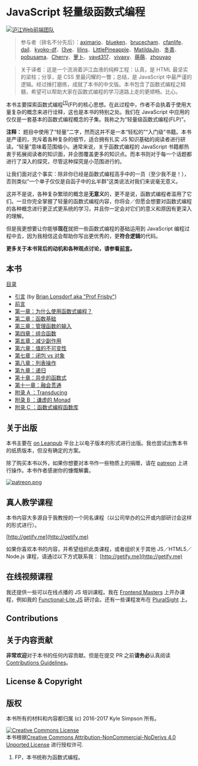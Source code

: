 # JavaScript 轻量级函数式编程

[![沪江Web前端团队](https://cdn.rawgit.com/Hujiang-FE/icons/fff32467/logo.svg)](https://github.com/hujiang-fe)

> 参与者（排名不分先后）：[aximario](https://github.com/aximario)、[blueken](https://github.com/blueken)、[brucecham](https://github.com/brucecham)、[cfanlife](https://github.com/cfanlife)、[dail](https://github.com/dail)、[kyoko-df](https://github.com/kyoko-df)、[l3ve](https://github.com/l3ve)、[lilins](https://github.com/lilins)、[LittlePineapple](https://github.com/LittlePineapple)、[MatildaJin](https://github.com/MatildaJin)、[冬青](https://github.com/miaodongqing)、[pobusama](https://github.com/pobusama)、[Cherry](https://github.com/sunshine940326)、[萝卜](https://github.com/torrac12)、[vavd317](https://github.com/vavd317)、[vivaxy](https://github.com/vivaxy)、[萌萌](https://github.com/yanyixin)、[zhouyao](https://github.com/zhouyao)

> 关于译者：这是一个流淌着沪江血液的纯粹工程：认真，是 HTML 最坚实的梁柱；分享，是 CSS  里最闪耀的一瞥；总结，是 JavaScript 中最严谨的逻辑。经过捶打磨练，成就了本书的中文版。本书包含了函数式编程之精髓，希望可以帮助大家在函数式编程的学习道路上走的更顺畅。比心。

本书主要探索函数式编程<sup>[\[1\]](#note1)</sup>(FP)的核心思想。在此过程中，作者不会执着于使用大量复杂的概念来进行诠释，这也是本书的特别之处。我们在 JavaScript 中应用的仅仅是一套基本的函数式编程概念的子集。我称之为“轻量级函数式编程(FLP)”。

**注释：** 题目中使用了“轻量”二字，然而这并不是一本“轻松的”“入门级”书籍。本书是严谨的，充斥着各种复杂的细节，适合拥有扎实 JS 知识基础的阅读者进行研读。“轻量”意味着范围缩小。通常来说，关于函数式编程的 JavaScript 书籍都热衷于拓展阅读者的知识面，并企图覆盖更多的知识点。而本书则对于每一个话题都进行了深入的探究，尽管这种探究是小范围进行的。

让我们面对这个事实：除非你已经是函数式编程高手中的一员（至少我不是！），否则类似“一个单子仅仅是自函子中的幺半群”这类说法对我们来说毫无意义。

这并不是说，各种复杂繁琐的概念是**无意义**的，更不是说，函数式编程者滥用了它们。一旦你完全掌握了轻量的函数式编程内容，你将会／但愿会想要对函数式编程的各种概念进行更正式更系统的学习，并且你一定会对它们的意义和原因有更深入的理解。

但是我更想要让你能够**现在**就把一些函数式编程的基础运用到 JavaScript 编程过程中去，因为我相信这会帮助你写出更优秀的，更**符合逻辑**的代码。

**更多关于本书背后的动机和各种观点讨论，请参看[前言](preface.md)。**

## 本书

[目录](toc.md)

* [引言](foreword.md) (by [Brian Lonsdorf aka "Prof Frisby"](https://twitter.com/DrBoolean))
* [前言](preface.md)
* [第一章：为什么使用函数式编程？](ch1.md)
* [第二章：函数基础](ch2.md)
* [第三章：管理函数的输入](ch3.md)
* [第四章：组合函数](ch4.md)
* [第五章：减少副作用](ch5.md)
* [第六章：值的不可变性](ch6.md)
* [第七章：闭包 vs 对象](ch7.md)
* [第八章：列表操作](ch8.md)
* [第九章：递归](ch9.md)
* [第十章：异步的函数式](ch10.md)
* [第十一章：融会贯通](ch11.md)
* [附录 A ：Transducing](apA.md)
* [附录 B ：谦虚的 Monad](apB.md)
* [附录 C ：函数式编程函数库](apC.md)

## 关于出版

本书主要在 [on Leanpub](https://leanpub.com/fljs/) 平台上以电子版本的形式进行出版。我也尝试出售本书的纸质版本，但没有确定的方案。

除了购买本书以外，如果你想要对本书作一些物质上的捐赠，请在 [patreon](https://www.patreon.com/getify) 上进行操作。本书作者感谢你的慷慨解囊。

<a href="https://www.patreon.com/getify">[![patreon.png](https://s11.postimg.org/axpzguh77/patreon.png)](https://www.patreon.com/getify)</a>

## 真人教学课程

本书内容大多源自于我教授的一个同名课程（以公司举办的公开或内部研讨会这样的形式进行）。

[http://getify.me](http://getify.me)

如果你喜欢本书的内容，并希望组织此类课程，或者组织关于其他 JS／HTML5／Node.js 课程，请通过以下方式联系我：
[http://getify.me](http://getify.me)

## 在线视频课程

我还提供一些可以在线点播的 JS 培训课程。我在 [Frontend Masters](https://FrontendMasters.com) 上开办课程，例如我的 [Functional-Lite JS](https://frontendmasters.com/courses/functional-js-lite/) 研讨会。还有一些课程发布在 [PluralSight](https://www.pluralsight.com/search?q=kyle%20simpson&categories=all) 上。

## Contributions

## 关于内容贡献

**非常欢迎**对于本书的任何内容贡献。但是在提交 PR 之前**请务必**认真阅读 [Contributions Guidelines](CONTRIBUTING.md)。

## License & Copyright

## 版权

本书所有的材料和内容都归属 (c) 2016-2017 Kyle Simpson 所有。

<a rel="license" href="http://creativecommons.org/licenses/by-nc-nd/4.0/"><img alt="Creative Commons License" style="border-width:0" src="https://i.creativecommons.org/l/by-nc-nd/4.0/88x31.png" /></a><br />本书根据<a rel="license" href="http://creativecommons.org/licenses/by-nc-nd/4.0/">Creative Commons Attribution-NonCommercial-NoDerivs 4.0 Unported License</a> 进行授权许可.

1. <a name="note1"></a > FP，本书统称为函数式编程。

